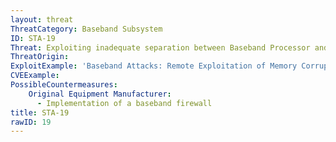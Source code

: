 ```yaml
---
layout: threat
ThreatCategory: Baseband Subsystem
ID: STA-19
Threat: Exploiting inadequate separation between Baseband Processor and Application Processor to gain access to primary operating system data after compromising baseband
ThreatOrigin:
ExploitExample: 'Baseband Attacks: Remote Exploitation of Memory Corruptions in Cellular Protocol Stacks [^50]'
CVEExample:
PossibleCountermeasures:
    Original Equipment Manufacturer:
      - Implementation of a baseband firewall
title: STA-19
rawID: 19
---
```

